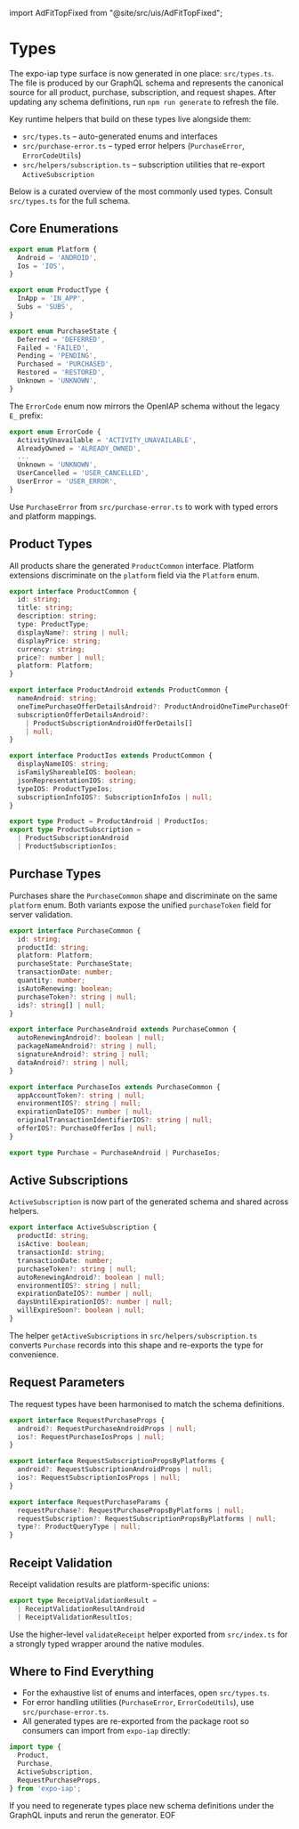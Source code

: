 import AdFitTopFixed from "@site/src/uis/AdFitTopFixed";

# Types

<AdFitTopFixed />

The expo-iap type surface is now generated in one place: `src/types.ts`. The file is produced by our GraphQL schema and represents the canonical source for all product, purchase, subscription, and request shapes. After updating any schema definitions, run `npm run generate` to refresh the file.

Key runtime helpers that build on these types live alongside them:

- `src/types.ts` – auto-generated enums and interfaces
- `src/purchase-error.ts` – typed error helpers (`PurchaseError`, `ErrorCodeUtils`)
- `src/helpers/subscription.ts` – subscription utilities that re-export `ActiveSubscription`

Below is a curated overview of the most commonly used types. Consult `src/types.ts` for the full schema.

## Core Enumerations

```ts
export enum Platform {
  Android = 'ANDROID',
  Ios = 'IOS',
}

export enum ProductType {
  InApp = 'IN_APP',
  Subs = 'SUBS',
}

export enum PurchaseState {
  Deferred = 'DEFERRED',
  Failed = 'FAILED',
  Pending = 'PENDING',
  Purchased = 'PURCHASED',
  Restored = 'RESTORED',
  Unknown = 'UNKNOWN',
}
```

The `ErrorCode` enum now mirrors the OpenIAP schema without the legacy `E_` prefix:

```ts
export enum ErrorCode {
  ActivityUnavailable = 'ACTIVITY_UNAVAILABLE',
  AlreadyOwned = 'ALREADY_OWNED',
  ...
  Unknown = 'UNKNOWN',
  UserCancelled = 'USER_CANCELLED',
  UserError = 'USER_ERROR',
}
```

Use `PurchaseError` from `src/purchase-error.ts` to work with typed errors and platform mappings.

## Product Types

All products share the generated `ProductCommon` interface. Platform extensions discriminate on the `platform` field via the `Platform` enum.

```ts
export interface ProductCommon {
  id: string;
  title: string;
  description: string;
  type: ProductType;
  displayName?: string | null;
  displayPrice: string;
  currency: string;
  price?: number | null;
  platform: Platform;
}

export interface ProductAndroid extends ProductCommon {
  nameAndroid: string;
  oneTimePurchaseOfferDetailsAndroid?: ProductAndroidOneTimePurchaseOfferDetail | null;
  subscriptionOfferDetailsAndroid?:
    | ProductSubscriptionAndroidOfferDetails[]
    | null;
}

export interface ProductIos extends ProductCommon {
  displayNameIOS: string;
  isFamilyShareableIOS: boolean;
  jsonRepresentationIOS: string;
  typeIOS: ProductTypeIos;
  subscriptionInfoIOS?: SubscriptionInfoIos | null;
}

export type Product = ProductAndroid | ProductIos;
export type ProductSubscription =
  | ProductSubscriptionAndroid
  | ProductSubscriptionIos;
```

## Purchase Types

Purchases share the `PurchaseCommon` shape and discriminate on the same `platform` enum. Both variants expose the unified `purchaseToken` field for server validation.

```ts
export interface PurchaseCommon {
  id: string;
  productId: string;
  platform: Platform;
  purchaseState: PurchaseState;
  transactionDate: number;
  quantity: number;
  isAutoRenewing: boolean;
  purchaseToken?: string | null;
  ids?: string[] | null;
}

export interface PurchaseAndroid extends PurchaseCommon {
  autoRenewingAndroid?: boolean | null;
  packageNameAndroid?: string | null;
  signatureAndroid?: string | null;
  dataAndroid?: string | null;
}

export interface PurchaseIos extends PurchaseCommon {
  appAccountToken?: string | null;
  environmentIOS?: string | null;
  expirationDateIOS?: number | null;
  originalTransactionIdentifierIOS?: string | null;
  offerIOS?: PurchaseOfferIos | null;
}

export type Purchase = PurchaseAndroid | PurchaseIos;
```

## Active Subscriptions

`ActiveSubscription` is now part of the generated schema and shared across helpers.

```ts
export interface ActiveSubscription {
  productId: string;
  isActive: boolean;
  transactionId: string;
  transactionDate: number;
  purchaseToken?: string | null;
  autoRenewingAndroid?: boolean | null;
  environmentIOS?: string | null;
  expirationDateIOS?: number | null;
  daysUntilExpirationIOS?: number | null;
  willExpireSoon?: boolean | null;
}
```

The helper `getActiveSubscriptions` in `src/helpers/subscription.ts` converts `Purchase` records into this shape and re-exports the type for convenience.

## Request Parameters

The request types have been harmonised to match the schema definitions.

```ts
export interface RequestPurchaseProps {
  android?: RequestPurchaseAndroidProps | null;
  ios?: RequestPurchaseIosProps | null;
}

export interface RequestSubscriptionPropsByPlatforms {
  android?: RequestSubscriptionAndroidProps | null;
  ios?: RequestSubscriptionIosProps | null;
}

export interface RequestPurchaseParams {
  requestPurchase?: RequestPurchasePropsByPlatforms | null;
  requestSubscription?: RequestSubscriptionPropsByPlatforms | null;
  type?: ProductQueryType | null;
}
```

## Receipt Validation

Receipt validation results are platform-specific unions:

```ts
export type ReceiptValidationResult =
  | ReceiptValidationResultAndroid
  | ReceiptValidationResultIos;
```

Use the higher-level `validateReceipt` helper exported from `src/index.ts` for a strongly typed wrapper around the native modules.

## Where to Find Everything

- For the exhaustive list of enums and interfaces, open `src/types.ts`.
- For error handling utilities (`PurchaseError`, `ErrorCodeUtils`), use `src/purchase-error.ts`.
- All generated types are re-exported from the package root so consumers can import from `expo-iap` directly:

```ts
import type {
  Product,
  Purchase,
  ActiveSubscription,
  RequestPurchaseProps,
} from 'expo-iap';
```

If you need to regenerate types place new schema definitions under the GraphQL inputs and rerun the generator. EOF
